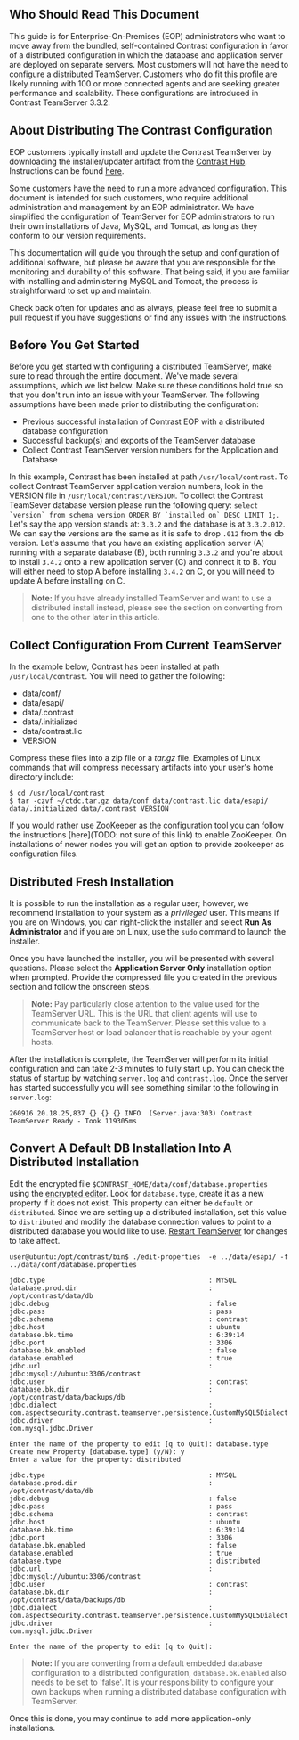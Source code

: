 <!--
title: "Configuring Contrast as a Distributed Deployment"
description: "Instructions for configuring TeamServer in a distributed fashion by separating the application/container from the database."
tags: "installation setup EOP distributed configuration database scalability"
-->

## Who Should Read This Document
This guide is for Enterprise-On-Premises (EOP) administrators who want to move away from the bundled, self-contained Contrast configuration in favor of a distributed configuration in which the database and application server are deployed on separate servers. Most customers will not have the need to configure a distributed TeamServer. Customers who do fit this profile are likely running with 100 or more connected agents and are seeking greater performance and scalability. These configurations are introduced in Contrast TeamServer 3.3.2.

## About Distributing The Contrast Configuration
EOP customers typically install and update the Contrast TeamServer by downloading the installer/updater artifact from the [Contrast Hub](https://hub.contrastsecurity.com). Instructions can be found [here](installation-setupinstall.html#download).

Some customers have the need to run a more advanced configuration. This document is intended for such customers, who require additional administration and management by an EOP administrator. We have simplified the configuration of TeamServer for EOP administrators to run their own installations of Java, MySQL, and Tomcat, as long as they conform to our version requirements.

This documentation will guide you through the setup and configuration of additional software, but please be aware that you are responsible for the monitoring and durability of this software. That being said, if you are familiar with installing and administering MySQL and Tomcat, the process is straightforward to set up and maintain. 

Check back often for updates and as always, please feel free to submit a pull request if you have suggestions or find any issues with the instructions.   

## Before You Get Started
Before you get started with configuring a distributed TeamServer, make sure to read through the entire document. We've made several assumptions, which we list below. Make sure these conditions hold true so that you don't run into an issue with your TeamServer. The following assumptions have been made prior to distributing the configuration:

* Previous successful installation of Contrast EOP with a distributed database configuration
* Successful backup(s) and exports of the TeamServer database
* Collect Contrast TeamServer version numbers for the Application and Database 

In this example, Contrast has been installed at path `/usr/local/contrast`. To collect Contrast TeamServer application version numbers, look in the VERSION file in `/usr/local/contrast/VERSION`. To collect the Contrast TeamSever database version please run the following query: ``select `version` from schema_version ORDER BY `installed_on` DESC LIMIT 1;``. Let's say the app version stands at: `3.3.2` and the database is at `3.3.2.012`. We can say the versions are the same as it is safe to drop `.012` from the db version. Let's assume that you have an existing application server (A) running with a separate database (B), both running `3.3.2` and you're about to install `3.4.2` onto a new application server (C) and connect it to B. You will either need to stop A before installing `3.4.2` on C, or you will need to update A before installing on C.  

> **Note:** If you have already installed TeamServer and want to use a distributed install instead, please see the section on converting from one to the other later in this article. 


## Collect Configuration From Current TeamServer
In the example below, Contrast has been installed at path `/usr/local/contrast`.  You will need to gather the following:
* data/conf/
* data/esapi/
* data/.contrast
* data/.initialized
* data/contrast.lic
* VERSION

Compress these files into a zip file or a *tar.gz* file. Examples of Linux commands that will compress necessary artifacts into your user's home directory include:
```
$ cd /usr/local/contrast
$ tar -czvf ~/ctdc.tar.gz data/conf data/contrast.lic data/esapi/ data/.initialized data/.contrast VERSION
```

If you would rather use ZooKeeper as the configuration tool you can follow the instructions [here](TODO: not sure of this link) to enable ZooKeeper. On installations of newer nodes you will get an option to provide zookeeper as configuration files. 

## Distributed Fresh Installation 
It is possible to run the installation as a regular user; however, we recommend installation to your system as a *privileged* user. This means if you are on Windows, you can right-click the installer and select **Run As Administrator** and if you are on Linux, use the ```sudo``` command to launch the installer.

Once you have launched the installer, you will be presented with several questions. Please select the **Application Server Only** installation option when prompted. Provide the compressed file you created in the previous section and follow the onscreen steps.

> **Note:** Pay particularly close attention to the value used for the TeamServer URL. This is the URL that client agents will use to communicate back to the TeamServer. Please set this value to a TeamServer host or load balancer that is reachable by your agent hosts. 

After the installation is complete, the TeamServer will perform its initial configuration and can take 2-3 minutes to fully start up. You can check the status of startup by watching `server.log` and `contrast.log`. Once the server has started successfully you will see something similar to the following in `server.log`:
```
260916 20.18.25,837 {} {} {} INFO  (Server.java:303) Contrast TeamServer Ready - Took 119305ms
```

## Convert A Default DB Installation Into A Distributed Installation
Edit the encrypted file `$CONTRAST_HOME/data/conf/database.properties` using the [encrypted editor](installation-setupconfig.html#encrypt). Look for `database.type`, create it as a new property if it does not exist. This property can either be `default` or `distributed`. Since we are setting up a distributed installation, set this value to `distributed` and modify the database connection values to point to a distributed database you would like to use. [Restart TeamServer](installation-setupinstall.html#restart) for changes to take affect.  

```
user@ubuntu:/opt/contrast/bin$ ./edit-properties  -e ../data/esapi/ -f ../data/conf/database.properties

jdbc.type                                         : MYSQL
database.prod.dir                                 : /opt/contrast/data/db
jdbc.debug                                        : false
jdbc.pass                                         : pass
jdbc.schema                                       : contrast
jdbc.host                                         : ubuntu
database.bk.time                                  : 6:39:14
jdbc.port                                         : 3306
database.bk.enabled                               : false
database.enabled                                  : true
jdbc.url                                          : jdbc:mysql://ubuntu:3306/contrast
jdbc.user                                         : contrast
database.bk.dir                                   : /opt/contrast/data/backups/db
jdbc.dialect                                      : com.aspectsecurity.contrast.teamserver.persistence.CustomMySQL5Dialect
jdbc.driver                                       : com.mysql.jdbc.Driver

Enter the name of the property to edit [q to Quit]: database.type
Create new Property [database.type] (y/N): y
Enter a value for the property: distributed

jdbc.type                                         : MYSQL
database.prod.dir                                 : /opt/contrast/data/db
jdbc.debug                                        : false
jdbc.pass                                         : pass
jdbc.schema                                       : contrast
jdbc.host                                         : ubuntu
database.bk.time                                  : 6:39:14
jdbc.port                                         : 3306
database.bk.enabled                               : false
database.enabled                                  : true
database.type                                     : distributed
jdbc.url                                          : jdbc:mysql://ubuntu:3306/contrast
jdbc.user                                         : contrast
database.bk.dir                                   : /opt/contrast/data/backups/db
jdbc.dialect                                      : com.aspectsecurity.contrast.teamserver.persistence.CustomMySQL5Dialect
jdbc.driver                                       : com.mysql.jdbc.Driver

Enter the name of the property to edit [q to Quit]:
```


>**Note:** If you are converting from a default embedded database configuration to a distributed configuration, ```database.bk.enabled``` also needs to be set to 'false'. It is your responsibility to configure your own backups when running a distributed database configuration with TeamServer.

Once this is done, you may continue to add more application-only installations. 
